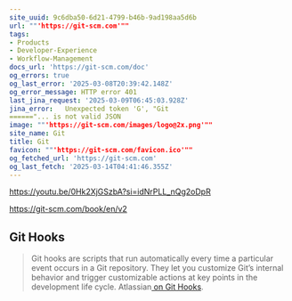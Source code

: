 ```yaml
---
site_uuid: 9c6dba50-6d21-4799-b46b-9ad198aa5d6b
url: ""'https://git-scm.com'""
tags:
- Products
- Developer-Experience
- Workflow-Management
docs_url: 'https://git-scm.com/doc'
og_errors: true
og_last_error: '2025-03-08T20:39:42.148Z'
og_error_message: HTTP error 401
last_jina_request: '2025-03-09T06:45:03.928Z'
jina_error:   Unexpected token 'G', "Git
======"... is not valid JSON
image: ""'https://git-scm.com/images/logo@2x.png'""
site_name: Git
title: Git
favicon: ""'https://git-scm.com/favicon.ico'""
og_fetched_url: 'https://git-scm.com'
og_last_fetch: '2025-03-14T04:41:46.355Z'
---
```


https://youtu.be/0Hk2XjGSzbA?si=idNrPLL_nQg2oDpR

https://git-scm.com/book/en/v2
## Git Hooks

>Git hooks are scripts that run automatically every time a particular event occurs in a Git repository. They let you customize Git’s internal behavior and trigger customizable actions at key points in the development life cycle. Atlassian[ on Git Hooks](https://www.atlassian.com/git/tutorials/git-hooks#:~:text=Git%20hooks%20are%20scripts%20that,in%20the%20development%20life%20cycle.). 


